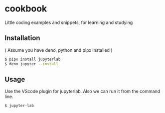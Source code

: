 # cookbook
Little coding examples and snippets, for learning and studying

## Installation
( Assume you have deno, python and pipx installed )
```bash
$ pipx install jupyterlab
$ deno jupyter --install
```

## Usage

Use the VScode plugin for jupyterlab. Also we can run it from the command line.
```bash
$ jupyter-lab
```
